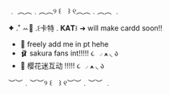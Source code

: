 
﹒ ︵︵﹒︵︵୨ ꒰ㅤ꒱ ୧︵︵﹒︵︵ ﹒

✦ .˚ ꕀ🍓 .꒰卡特 . 𝐊𝐀𝐓꒱
➜ will make cardd soon!!
- 💬 freely add me in pt hehe
- 🩰 sakura fans int!!!!! ૮ ◞ ﻌ ◟ ა
- 🍨 
  樱花迷互动 !!!!! ૮ ◞ ﻌ ◟ ა
  
︶︶﹒︶︶୨ ꒰ㅤ꒱ ୧︶︶﹒︶︶ ﹒
